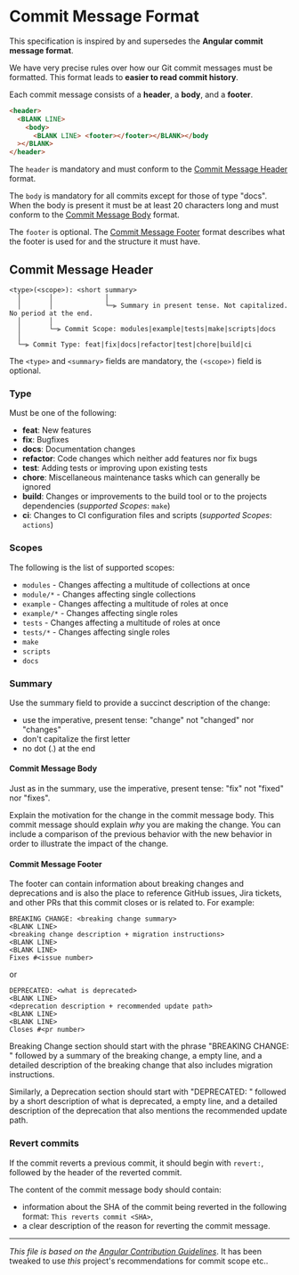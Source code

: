 # Commit Message Format

This specification is inspired by and supersedes the **Angular commit message format**.

We have very precise rules over how our Git commit messages must be formatted.
This format leads to **easier to read commit history**.

Each commit message consists of a **header**, a **body**, and a **footer**.

```html
<header>
  <BLANK LINE>
    <body>
      <BLANK LINE> <footer></footer></BLANK></body
  ></BLANK>
</header>
```

The `header` is mandatory and must conform to the [Commit Message Header](#commit-header) format.

The `body` is mandatory for all commits except for those of type "docs".
When the body is present it must be at least 20 characters long and must conform to
the [Commit Message Body](#commit-body) format.

The `footer` is optional. The [Commit Message Footer](#commit-footer) format describes what the footer is used for and
the structure it must have.

## <a name="commit-header"></a>Commit Message Header

```text
<type>(<scope>): <short summary>
  │       │             │
  │       │             └─⫸ Summary in present tense. Not capitalized. No period at the end.
  │       │
  │       └─⫸ Commit Scope: modules|example|tests|make|scripts|docs
  │
  └─⫸ Commit Type: feat|fix|docs|refactor|test|chore|build|ci
```

The `<type>` and `<summary>` fields are mandatory, the `(<scope>)` field is optional.

### Type

Must be one of the following:

- **feat**: New features
- **fix**: Bugfixes
- **docs**: Documentation changes
- **refactor**: Code changes which neither add features nor fix bugs
- **test**: Adding tests or improving upon existing tests
- **chore**: Miscellaneous maintenance tasks which can generally be ignored
- **build**: Changes or improvements to the build tool or to the projects dependencies (_supported Scopes_: `make`)
- **ci**: Changes to CI configuration files and scripts (_supported Scopes_: `actions`)

### Scopes

The following is the list of supported scopes:

- `modules` - Changes affecting a multitude of collections at once
- `module/*` - Changes affecting single collections
- `example` - Changes affecting a multitude of roles at once
- `example/*` - Changes affecting single roles
- `tests` - Changes affecting a multitude of roles at once
- `tests/*` - Changes affecting single roles
- `make`
- `scripts`
- `docs`

### Summary

Use the summary field to provide a succinct description of the change:

- use the imperative, present tense: "change" not "changed" nor "changes"
- don't capitalize the first letter
- no dot (.) at the end

#### <a name="commit-body"></a>Commit Message Body

Just as in the summary, use the imperative, present tense: "fix" not "fixed" nor "fixes".

Explain the motivation for the change in the commit message body. This commit message should explain _why_ you are
making the change.
You can include a comparison of the previous behavior with the new behavior in order to illustrate the impact of the
change.

#### <a name="commit-footer"></a>Commit Message Footer

The footer can contain information about breaking changes and deprecations and is also the place to reference GitHub
issues, Jira tickets, and other PRs that this commit closes or is related to.
For example:

```text
BREAKING CHANGE: <breaking change summary>
<BLANK LINE>
<breaking change description + migration instructions>
<BLANK LINE>
<BLANK LINE>
Fixes #<issue number>
```

or

```text
DEPRECATED: <what is deprecated>
<BLANK LINE>
<deprecation description + recommended update path>
<BLANK LINE>
<BLANK LINE>
Closes #<pr number>
```

Breaking Change section should start with the phrase "BREAKING CHANGE: " followed by a summary of the breaking change, a
empty line, and a detailed description of the breaking change that also includes migration instructions.

Similarly, a Deprecation section should start with "DEPRECATED: " followed by a short description of what is deprecated,
a empty line, and a detailed description of the deprecation that also mentions the recommended update path.

### Revert commits

If the commit reverts a previous commit, it should begin with `revert:`, followed by the header of the reverted commit.

The content of the commit message body should contain:

- information about the SHA of the commit being reverted in the following format: `This reverts commit <SHA>`,
- a clear description of the reason for reverting the commit message.

---

_This file is based on
the [Angular Contribution Guidelines](https://github.com/angular/angular/blob/main/CONTRIBUTING.md?plain=1)_.
It has been tweaked to use _this_ project's recommendations for commit scope etc..
